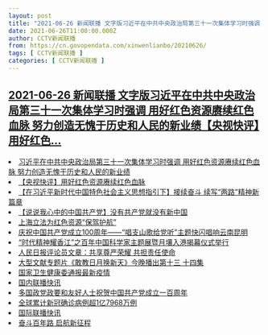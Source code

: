 ```yaml
---
layout: post
title: "2021-06-26 新闻联播 文字版习近平在中共中央政治局第三十一次集体学习时强调 用好红色资源赓续红色血脉 努力创造无愧于历史和人民的新业绩【央视快评】用好红色"
date: 2021-06-26T11:00:00.000Z
author: CCTV新闻联播
from: https://cn.govopendata.com/xinwenlianbo/20210626/
tags: [ CCTV新闻联播 ]
categories: [ CCTV新闻联播 ]
---
```

<!--1624705200000-->
[2021-06-26 新闻联播 文字版习近平在中共中央政治局第三十一次集体学习时强调 用好红色资源赓续红色血脉 努力创造无愧于历史和人民的新业绩【央视快评】用好红色...](https://cn.govopendata.com/xinwenlianbo/20210626/)
------

<div>
<li><a target="_blank" href="https://cn.govopendata.com/xinwenlianbo/20210626/#245566">习近平在中共中央政治局第三十一次集体学习时强调 用好红色资源赓续红色血脉 努力创造无愧于历史和人民的新业绩</a></li><li><a target="_blank" href="https://cn.govopendata.com/xinwenlianbo/20210626/#245567">【央视快评】用好红色资源赓续红色血脉</a></li><li><a target="_blank" href="https://cn.govopendata.com/xinwenlianbo/20210626/#245568">【在习近平新时代中国特色社会主义思想指引下】接续奋斗 续写“两路”精神新篇章</a></li><li><a target="_blank" href="https://cn.govopendata.com/xinwenlianbo/20210626/#245569">【说说我心中的中国共产党】没有共产党就没有新中国</a></li><li><a target="_blank" href="https://cn.govopendata.com/xinwenlianbo/20210626/#245570">上海立法为红色资源“保驾护航”</a></li><li><a target="_blank" href="https://cn.govopendata.com/xinwenlianbo/20210626/#245571">庆祝中国共产党成立100周年——“唱支山歌给党听”主题快闪唱响云南昆明</a></li><li><a target="_blank" href="https://cn.govopendata.com/xinwenlianbo/20210626/#245572">“时代精神耀香江”之百年中国科学家主题展暨月壤入港揭幕仪式举行</a></li><li><a target="_blank" href="https://cn.govopendata.com/xinwenlianbo/20210626/#245573">人民日报评论员文章：共享尊严荣耀 共担责任使命</a></li><li><a target="_blank" href="https://cn.govopendata.com/xinwenlianbo/20210626/#245574">大型文献专题片《敢教日月换新天》今晚播出第十三 十四集</a></li><li><a target="_blank" href="https://cn.govopendata.com/xinwenlianbo/20210626/#245575">国家卫生健康委通报最新疫情</a></li><li><a target="_blank" href="https://cn.govopendata.com/xinwenlianbo/20210626/#245576">国内联播快讯</a></li><li><a target="_blank" href="https://cn.govopendata.com/xinwenlianbo/20210626/#245577">多国政党政要和友好人士祝贺中国共产党成立一百周年</a></li><li><a target="_blank" href="https://cn.govopendata.com/xinwenlianbo/20210626/#245578">全球累计新冠确诊病例超1亿7968万例</a></li><li><a target="_blank" href="https://cn.govopendata.com/xinwenlianbo/20210626/#245579">国际联播快讯</a></li><li><a target="_blank" href="https://cn.govopendata.com/xinwenlianbo/20210626/#245580">奋斗百年路 启航新征程</a></li>
</div>
